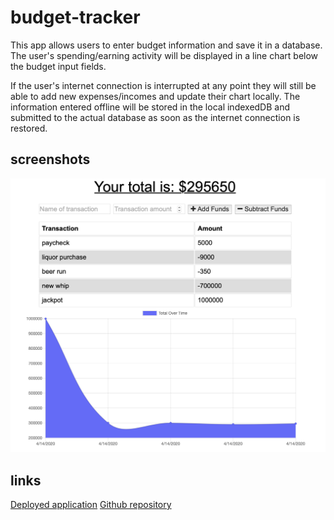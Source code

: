# budget-tracker
This app allows users to enter budget information and save it in a database.
The user's spending/earning activity will be displayed in a line chart below the budget input fields.

If the user's internet connection is interrupted at any point they will still be able to add new expenses/incomes and update their chart locally.  The information entered offline will be stored in the local indexedDB and submitted to the actual database as soon as the internet connection is restored.

## screenshots

![app image](/public/assets/screenshot1.png)

## links
[Deployed application](https://radiant-spire-30505.herokuapp.com/)
[Github repository](https://github.com/cbrittingham14/budget-tracker)